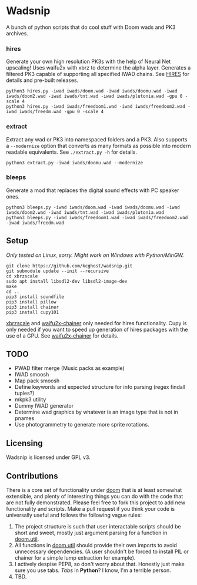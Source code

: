 # Wadsnip

A bunch of python scripts that do cool stuff with Doom wads and PK3 archives.

### hires
Generate your own high resolution PK3s with the help of Neural Net upscaling!
Uses waifu2x with xbrz to determine the alpha layer. Generates a filtered PK3 capable of supporting all specified IWAD chains. See [HIRES](HIRES.md) for details and pre-built releases.

```
python3 hires.py -iwad iwads/doom.wad -iwad iwads/doomu.wad -iwad iwads/doom2.wad -iwad iwads/tnt.wad -iwad iwads/plutonia.wad -gpu 0 -scale 4
python3 hires.py -iwad iwads/freedoom1.wad -iwad iwads/freedoom2.wad -iwad iwads/freedm.wad -gpu 0 -scale 4
```

### extract
Extract any wad or PK3 into namespaced folders and a PK3. Also supports a `--modernize` option that converts as many formats as possible into modern readable equivalents. See `./extract.py -h` for details.
```
python3 extract.py -iwad iwads/doomu.wad --modernize
```

### bleeps
Generate a mod that replaces the digital sound effects with PC speaker ones.
```
python3 bleeps.py -iwad iwads/doom.wad -iwad iwads/doomu.wad -iwad iwads/doom2.wad -iwad iwads/tnt.wad -iwad iwads/plutonia.wad
python3 bleeps.py -iwad iwads/freedoom1.wad -iwad iwads/freedoom2.wad -iwad iwads/freedm.wad
```

## Setup
*Only tested on Linux, sorry. Might work on Windows with Python/MinGW.*
```
git clone https://github.com/kcghost/wadsnip.git
git submodule update --init --recursive
cd xbrzscale
sudo apt install libsdl2-dev libsdl2-image-dev
make
cd ..
pip3 install soundfile
pip3 install pillow
pip3 install chainer
pip3 install cupy101
```
[xbrzscale](https://github.com/atheros/xbrzscale) and [waifu2x-chainer](https://github.com/tsurumeso/waifu2x-chainer) only needed for hires functionality.
Cupy is only needed if you want to speed up generation of hires packages with the use of a GPU. See [waifu2x-chainer](https://github.com/tsurumeso/waifu2x-chainer) for details.

## TODO
* PWAD filter merge (Music packs as example)
* IWAD smoosh
* Map pack smoosh
* Define keywords and expected structure for info parsing (regex findall tuples?)
* mkpk3 utility
* Dummy IWAD generator
* Determine wad graphics by whatever is an image type that is not in pnames
* Use photogrammetry to generate more sprite rotations.

## Licensing
Wadsnip is licensed under GPL v3.

## Contributions
There is a core set of functionality under [doom](doom/) that is at least somewhat extensible, and plenty of interesting things you can do with the code that are not fully demonstrated.
Please feel free to fork this project to add new functionality and scripts. Make a pull request if you think your code is universally useful and follows the following vague rules:
1. The project structure is such that user interactable scripts should be short and sweet, mostly just argument parsing for a function in [doom.util](doom/util.py).
2. All functions in [doom.util](doom/util.py) should provide their own imports to avoid unnecessary dependencies. (A user shouldn't be forced to install PIL or chainer for a simple lump extraction for example).
3. I actively despise PEP8, so don't worry about that. Honestly just make sure you use tabs. *Tabs* in **Python**? I know, I'm a terrible person.
4. TBD.
